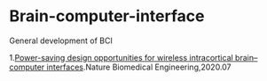 # Brain-computer-interface
General development of BCI 

1.[Power-saving design opportunities for wireless intracortical brain–computer interfaces](https://www.nature.com/articles/s41551-020-0595-9).Nature Biomedical Engineering,2020.07<br>

